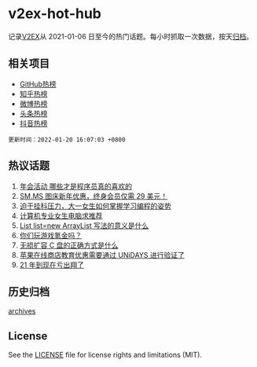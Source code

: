 # v2ex-hot-hub

 记录[V2EX](https://www.v2ex.com/)从 2021-01-06 日至今的热门话题。每小时抓取一次数据，按天[归档](archives)。
 
 ## 相关项目

- [GitHub热榜](https://github.com/snaildev/github-hot-hub)
- [知乎热榜](https://github.com/snaildev/zhihu-hot-hub)
- [微博热榜](https://github.com/snaildev/weibo-hot-hub)
- [头条热榜](https://github.com/snaildev/toutiao-hot-hub)
- [抖音热榜](https://github.com/snaildev/douyin-hot-hub)


 `更新时间：2022-01-20 16:07:03 +0800`

## 热议话题

1. [年会活动 哪些才是程序员真的喜欢的](https://www.v2ex.com/t/829390)
1. [SM.MS 图床新年优惠，终身会员仅需 29 美元！](https://www.v2ex.com/t/829272)
1. [迫于挂科压力，大一女生如何掌握学习编程的姿势](https://www.v2ex.com/t/829431)
1. [计算机专业女生电脑求推荐](https://www.v2ex.com/t/829426)
1. [List list=new ArrayList 写法的意义是什么](https://www.v2ex.com/t/829411)
1. [你们玩游戏氪金吗？](https://www.v2ex.com/t/829449)
1. [无损扩容 C 盘的正确方式是什么](https://www.v2ex.com/t/829327)
1. [苹果在线商店教育优惠需要通过 UNiDAYS 进行验证了](https://www.v2ex.com/t/829284)
1. [21 年到现在亏出翔了](https://www.v2ex.com/t/829400)

## 历史归档

[archives](archives)

## License

See the [LICENSE](LICENSE) file for license rights and limitations (MIT).
